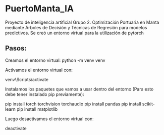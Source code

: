 # PuertoManta_IA
Proyecto de inteligencia artificial Grupo 2. Optimización Portuaria en Manta mediante Árboles de Decisión y Técnicas de Regresión para modelos predictivos. 
Se creó un entorno virtual para la utilización de pytorch

## Pasos:
Creamos el entorno virtual:
python -m venv venv

Activamos el entorno virtual con: 

venv\Scripts\activate

Instalamos los paquetes que vamos a usar dentro del entorno (Para esto debe tener instalado pip previamente):

pip install torch torchvision torchaudio
pip install pandas
pip install scikit-learn
pip install matplotlib

Luego desactivamos el entorno virtual con:

deactivate

